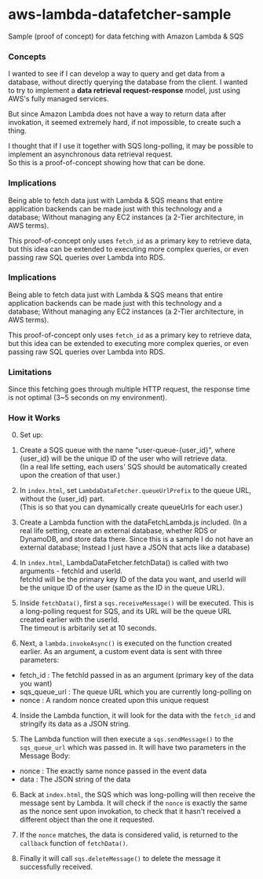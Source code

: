 # aws-lambda-datafetcher-sample
Sample (proof of concept) for data fetching with Amazon Lambda &amp; SQS


### Concepts
I wanted to see if I can develop a way to query and get data from a database, without directly querying the database from the client. I wanted to try to implement a **data retrieval request-response** model, just using AWS's fully managed services.

But since Amazon Lambda does not have a way to return data after invokation, it seemed extremely hard, if not impossible, to create such a thing.  

I thought that if I use it together with SQS long-polling, it may be possible to implement an asynchronous data retrieval request.  
So this is a proof-of-concept showing how that can be done. 

### Implications
Being able to fetch data just with Lambda & SQS means that entire application backends can be made just with this technology and a database; Without managing any EC2 instances (a 2-Tier architecture, in AWS terms).  

This proof-of-concept only uses `fetch_id` as a primary key to retrieve data, but this idea can be extended to executing more complex queries, or even passing raw SQL queries over Lambda into RDS.  



### Implications
Being able to fetch data just with Lambda & SQS means that entire application backends can be made just with this technology and a database; Without managing any EC2 instances (a 2-Tier architecture, in AWS terms).  

This proof-of-concept only uses `fetch_id` as a primary key to retrieve data, but this idea can be extended to executing more complex queries, or even passing raw SQL queries over Lambda into RDS.  


### Limitations
Since this fetching goes through multiple HTTP request, the response time is not optimal (3~5 seconds on my environment). 


### How it Works
0. Set up:
  1. Create a SQS queue with the name "user-queue-{user_id}", where {user_id} will be the unique ID of the user who will retrieve data.  
    (In a real life setting, each users' SQS should be automatically created upon the creation of that user.)
  2. In `index.html`, set `LambdaDataFetcher.queueUrlPrefix` to the queue URL, without the {user_id} part.  
    (This is so that you can dynamically create queueUrls for each user.)
  3. Create a Lambda function with the dataFetchLambda.js included.
    (In a real life setting, create an external database, whether RDS or DynamoDB, and store data there. Since this is a sample I do not have an external database; Instead I just have a JSON that acts like a database)

1. In `index.html`, LambdaDataFetcher.fetchData() is called with two arguments - fetchId and userId.  
  fetchId will be the primary key ID of the data you want, and userId will be the unique ID of the user (same as the ID in the queue URL).

2. Inside `fetchData()`, first a `sqs.receiveMessage()` will be executed. This is a long-polling request for SQS, and its URL will be the queue URL created earlier with the userId.   
  The timeout is arbitarily set at 10 seconds.

3. Next, a `lambda.invokeAsync()` is executed on the function created earlier. As an argument, a custom event data is sent with three parameters:
  * fetch_id : The fetchId passed in as an argument (primary key of the data you want)
  * sqs_queue_url : The queue URL which you are currently long-polling on
  * nonce : A random nonce created upon this unique request

4. Inside the Lambda function, it will look for the data with the `fetch_id` and stringify its data as a JSON string.

5. The Lambda function will then execute a `sqs.sendMessage()` to the `sqs_queue_url` which was passed in. It will have two parameters in the Message Body:
  * nonce : The exactly same nonce passed in the event data
  * data : The JSON string of the data

6. Back at `index.html`, the SQS which was long-polling will then receive the message sent by Lambda. It will check if the `nonce` is exactly the same as the nonce sent upon invokation, to check that it hasn't received a different object than the one it requested. 

7. If the `nonce` matches, the data is considered valid, is returned to the `callback` function of `fetchData()`. 

8. Finally it will call `sqs.deleteMessage()` to delete the message it successfully received. 



